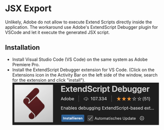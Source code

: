 # JSX Export

Unlikely, Adobe do not allow to execute Extend Scripts directly inside the application. The workaround use Adobe's ExtendScript Debugger plugin for VSCode and let it execute the generated JSX script.

## Installation
- Install Visual Studio Code (VS Code) on the same system as Adobe Premiere Pro.
- Install the ExtendScript Debugger extension for VS Code. (Click on the Extensions icon in the Activity Bar on the left side of the window, search for the extension and click "install").
![Adobe ExtendScript Debugger extension for VSCode](assets/extendscript-debugger-extension.png)